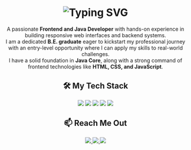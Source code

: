 <h1 align="center">
  <img src="https://readme-typing-svg.demolab.com?font=Times+New+Roman&weight=700&size=35&duration=3000&pause=1000&color=800080&center=true&vCenter=true&width=600&lines=Hi+%F0%9F%91%8B+I'm+Maheetha+Sakthivel" alt="Typing SVG" />
</h1>

<p align="center">
  A passionate <strong>Frontend and Java Developer</strong> with hands-on experience in building responsive web interfaces and backend systems.<br/>
  I am a dedicated <strong>B.E. graduate</strong> eager to kickstart my professional journey with an entry-level opportunity where I can apply my skills to real-world challenges.<br/>
  I have a solid foundation in <strong>Java Core</strong>, along with a strong command of frontend technologies like <strong>HTML, CSS, and JavaScript</strong>.
</p>

<h2 align="center">🛠️ My Tech Stack</h2>

<p align="center">
  <img src="https://img.shields.io/badge/JAVA-ED8B00?style=for-the-badge&logo=java&logoColor=white" />
  <img src="https://img.shields.io/badge/SQL-003B57?style=for-the-badge&logo=postgresql&logoColor=white" />
  <img src="https://img.shields.io/badge/HTML5-E34F26?style=for-the-badge&logo=html5&logoColor=white" />
  <img src="https://img.shields.io/badge/CSS3-1572B6?style=for-the-badge&logo=css3&logoColor=white" />
  <img src="https://img.shields.io/badge/JAVASCRIPT-F7DF1E?style=for-the-badge&logo=javascript&logoColor=black" />
</p>

<h2 align="center">📫 Reach Me Out</h2>

<p align="center">
  <a href="https://www.linkedin.com/in/maheetha-s-743b18256/" target="_blank">
    <img src="https://img.shields.io/badge/LinkedIn-0A66C2?style=for-the-badge&logo=linkedin&logoColor=white" />
  </a>
  <a href="mailto:maheethasakthivel22@gmail.com" target="_blank">
    <img src="https://img.shields.io/badge/Gmail-D14836?style=for-the-badge&logo=gmail&logoColor=white" />
  </a>
  <a href="https://leetcode.com/u/YGSQBYyqqL/" target="_blank">
    <img src="https://img.shields.io/badge/LeetCode-FFA116?style=for-the-badge&logo=leetcode&logoColor=black" />
  </a>
</p>
